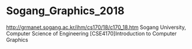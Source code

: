# Sogang_Graphics_2018
http://grmanet.sogang.ac.kr/ihm/cs170/18/c170_18.htm
Sogang University, Computer Science of Engineering
[CSE4170]Introduction to Computer Graphics